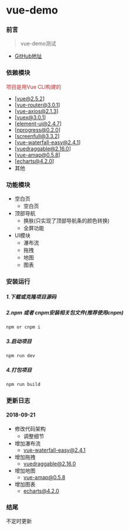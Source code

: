 # vue-demo

### 前言
> vue-demo测试

- [GitHub地址](https://github.com/sisa1313/vue-demo)

### 依赖模块
<span style="color: rgb(184,49,47);">项目是用Vue CLI构建的</span>

- [vue@2.5.2]
- [vue-router@3.0.1]
- [vue-axios@2.1.3]
- [vuex@3.0.1]
- [element-ui@2.4.7]
- [nprogress@0.2.0]
- [screenfull@3.3.2]
- [vue-waterfall-easy@2.4.1]
- [vuedraggable@2.16.0]
- [vue-amap@0.5.8]
- [echarts@4.2.0]
- 其他

### 功能模块

- 空白页
    - 空白页
- 顶部导航
    - 换肤(只实现了顶部导航条的颜色转换)
    - 全屏功能
- UI模块
    - 瀑布流
    - 拖拽
    - 地图
    - 图表

### 安装运行
##### 1.下载或克隆项目源码
##### 2.npm 或者 cnpm安装相关包文件(推荐使用cnpm)

```js
npm or cnpm i
```
##### 3.启动项目
```js
npm run dev
```
##### 4.打包项目
```js
npm run build
```

### 更新日志

#### 2018-09-21
- 修改代码架构
    - 调整细节
- 增加瀑布流
    - vue-waterfall-easy@2.4.1
- 增加拖拽
    - vuedraggable@2.16.0
- 增加地图
    - vue-amap@0.5.8
- 增加图表
    - echarts@4.2.0

### 结尾
不定时更新
